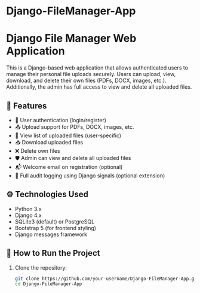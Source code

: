 # Django-FileManager-App

# Django File Manager Web Application

This is a Django-based web application that allows authenticated users to manage their personal file uploads securely. Users can upload, view, download, and delete their own files (PDFs, DOCX, images, etc.). Additionally, the admin has full access to view and delete all uploaded files.

## 🔑 Features

- 🔐 User authentication (login/register)
- 📤 Upload support for PDFs, DOCX, images, etc.
- 📁 View list of uploaded files (user-specific)
- 📥 Download uploaded files
- ❌ Delete own files
- 🛡️ Admin can view and delete all uploaded files
- 📬 Welcome email on registration (optional)
- 🧾 Full audit logging using Django signals (optional extension)

## ⚙️ Technologies Used

- Python 3.x
- Django 4.x
- SQLite3 (default) or PostgreSQL
- Bootstrap 5 (for frontend styling)
- Django messages framework

## 🚀 How to Run the Project

1. Clone the repository:
   ```bash
   git clone https://github.com/your-username/Django-FileManager-App.git
   cd Django-FileManager-App
